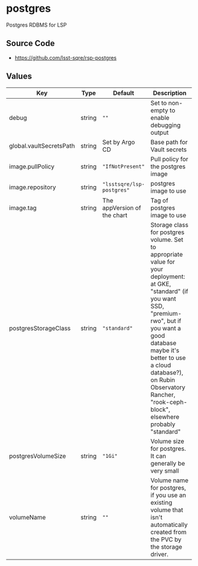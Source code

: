 # postgres

Postgres RDBMS for LSP

## Source Code

* <https://github.com/lsst-sqre/rsp-postgres>

## Values

| Key | Type | Default | Description |
|-----|------|---------|-------------|
| debug | string | `""` | Set to non-empty to enable debugging output |
| global.vaultSecretsPath | string | Set by Argo CD | Base path for Vault secrets |
| image.pullPolicy | string | `"IfNotPresent"` | Pull policy for the postgres image |
| image.repository | string | `"lsstsqre/lsp-postgres"` | postgres image to use |
| image.tag | string | The appVersion of the chart | Tag of postgres image to use |
| postgresStorageClass | string | `"standard"` | Storage class for postgres volume.  Set to appropriate value for your deployment: at GKE, "standard" (if you want SSD, "premium-rwo", but if you want a good database maybe it's better to use a cloud database?), on Rubin Observatory Rancher, "rook-ceph-block", elsewhere probably "standard" |
| postgresVolumeSize | string | `"1Gi"` | Volume size for postgres.  It can generally be very small |
| volumeName | string | `""` | Volume name for postgres, if you use an existing volume that isn't automatically created from the PVC by the storage driver. |